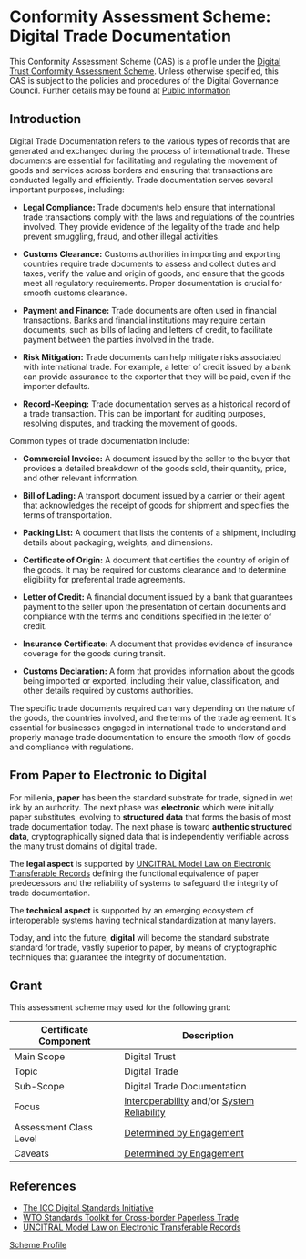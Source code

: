 # Conformity Assessment Scheme: Digital Trade Documentation

This Conformity Assessment Scheme (CAS) is a profile under the [Digital Trust Conformity Assessment Scheme](https://github.com/dgc-cgn/CAS-Digital-Trust). Unless otherwise specified, this CAS is subject to the policies and procedures of the Digital Governance Council. Further details may be found at [Public Information](https://github.com/dgc-cgn/CAS-Digital-Trust/blob/main/public-information/README.mdhttps://github.com/dgc-cgn/CAS-Digital-Trust/blob/main/public-information/README.md)

## Introduction

Digital Trade Documentation refers to the various types of records that are generated and exchanged during the process of international trade. These documents are essential for facilitating and regulating the movement of goods and services across borders and ensuring that transactions are conducted legally and efficiently. Trade documentation serves several important purposes, including:

* **Legal Compliance:** Trade documents help ensure that international trade transactions comply with the laws and regulations of the countries involved. They provide evidence of the legality of the trade and help prevent smuggling, fraud, and other illegal activities.

* **Customs Clearance:** Customs authorities in importing and exporting countries require trade documents to assess and collect duties and taxes, verify the value and origin of goods, and ensure that the goods meet all regulatory requirements. Proper documentation is crucial for smooth customs clearance.

* **Payment and Finance:** Trade documents are often used in financial transactions. Banks and financial institutions may require certain documents, such as bills of lading and letters of credit, to facilitate payment between the parties involved in the trade.

* **Risk Mitigation:** Trade documents can help mitigate risks associated with international trade. For example, a letter of credit issued by a bank can provide assurance to the exporter that they will be paid, even if the importer defaults.

* **Record-Keeping:** Trade documentation serves as a historical record of a trade transaction. This can be important for auditing purposes, resolving disputes, and tracking the movement of goods.

Common types of trade documentation include:

* **Commercial Invoice:** A document issued by the seller to the buyer that provides a detailed breakdown of the goods sold, their quantity, price, and other relevant information.

* **Bill of Lading:** A transport document issued by a carrier or their agent that acknowledges the receipt of goods for shipment and specifies the terms of transportation.

* **Packing List:** A document that lists the contents of a shipment, including details about packaging, weights, and dimensions.

* **Certificate of Origin:** A document that certifies the country of origin of the goods. It may be required for customs clearance and to determine eligibility for preferential trade agreements.

* **Letter of Credit:** A financial document issued by a bank that guarantees payment to the seller upon the presentation of certain documents and compliance with the terms and conditions specified in the letter of credit.

* **Insurance Certificate:** A document that provides evidence of insurance coverage for the goods during transit.

* **Customs Declaration:** A form that provides information about the goods being imported or exported, including their value, classification, and other details required by customs authorities.

The specific trade documents required can vary depending on the nature of the goods, the countries involved, and the terms of the trade agreement. It's essential for businesses engaged in international trade to understand and properly manage trade documentation to ensure the smooth flow of goods and compliance with regulations.

## From Paper to Electronic to Digital

For millenia, **paper** has been the standard substrate for trade, signed in wet ink by an authority. The next phase was **electronic** which were initially paper substitutes, evolving to **structured data** that forms the basis of most trade documentation today. The next phase is toward **authentic structured data**, cryptographically signed data that is independently verifiable across the many trust domains of digital trade.

The **legal aspect** is supported by [UNCITRAL Model Law on Electronic Transferable Records](https://uncitral.un.org/en/texts/ecommerce/modellaw/electronic_transferable_records) defining the functional equivalence of paper predecessors and the reliability of systems to safeguard the integrity of trade documentation.

The **technical aspect** is supported by an emerging ecosystem of interoperable systems having technical standardization at many layers.

Today, and into the future, **digital** will become the standard substrate standard for trade, vastly superior to paper, by means of cryptographic techniques that guarantee the integrity of documentation.

## Grant

This assessment scheme may used for the following  grant:

|Certificate Component|Description|
|---|---|
|Main Scope|Digital Trust|
|Topic|Digital Trade|
|Sub-Scope|Digital Trade Documentation|
|Focus|[Interoperability](./digital-trust-main-scope.md#digital-trust-interoperability) and/or [System Reliability](./digital-trust-main-scope.md#system-reliability)|
|Assessment Class Level|[Determined by Engagement](digital-trust-main-scope.md#assessment-class-level)|
|Caveats|[Determined by Engagement](./digital-trust-main-scope.md#caveats)|




## References

* [The ICC Digital Standards Initiative](https://www.dsi.iccwbo.org/)
* [WTO Standards Toolkit for Cross-border Paperless Trade](https://www.wto.org/english/res_e/publications_e/standtoolkit22_e.htm)
* [UNCITRAL Model Law on Electronic Transferable Records](https://uncitral.un.org/en/texts/ecommerce/modellaw/electronic_transferable_records)

[Scheme Profile](./digital-trade-documentation.md)